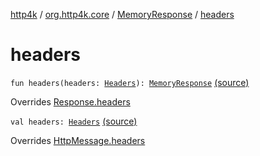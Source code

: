 [http4k](../../index.md) / [org.http4k.core](../index.md) / [MemoryResponse](index.md) / [headers](./headers.md)

# headers

`fun headers(headers: `[`Headers`](../-headers.md)`): `[`MemoryResponse`](index.md) [(source)](https://github.com/http4k/http4k/blob/master/http4k-core/src/main/kotlin/org/http4k/core/http.kt#L217)

Overrides [Response.headers](../-response/headers.md)


`val headers: `[`Headers`](../-headers.md) [(source)](https://github.com/http4k/http4k/blob/master/http4k-core/src/main/kotlin/org/http4k/core/http.kt#L214)

Overrides [HttpMessage.headers](../-http-message/headers.md)

